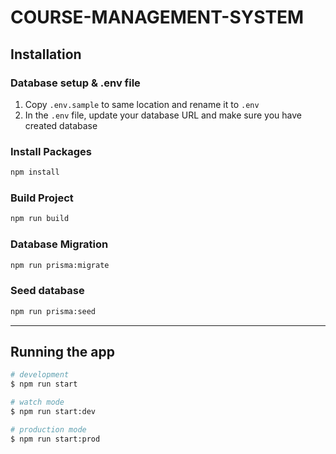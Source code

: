 # COURSE-MANAGEMENT-SYSTEM

## Installation

### Database setup & .env file

1. Copy `.env.sample` to same location and rename it to `.env`
2. In the `.env` file, update your database URL and make sure you have created database

### Install Packages

```bash
npm install
```

### Build Project

```bash
npm run build
```

### Database Migration

```bash
npm run prisma:migrate
```

### Seed database

```bash
npm run prisma:seed
```

---

## Running the app

```bash
# development
$ npm run start

# watch mode
$ npm run start:dev

# production mode
$ npm run start:prod
```
